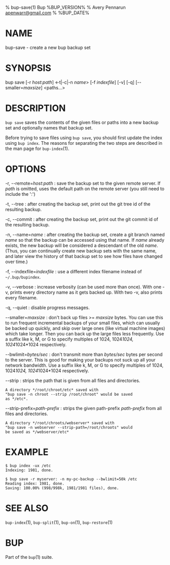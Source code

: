 % bup-save(1) Bup %BUP_VERSION%
% Avery Pennarun <apenwarr@gmail.com>
% %BUP_DATE%

# NAME

bup-save - create a new bup backup set

# SYNOPSIS

bup save [-r *host*:*path*] <-t|-c|-n *name*> [-f *indexfile*]
[-v] [-q] [--smaller=*maxsize*] <paths...>

# DESCRIPTION

`bup save` saves the contents of the given files or paths
into a new backup set and optionally names that backup set.

Before trying to save files using `bup save`, you should
first update the index using `bup index`.  The reasons
for separating the two steps are described in the man page
for `bup-index`(1).

# OPTIONS

-r, --remote=*host*:*path*
:   save the backup set to the given remote server.  If
    *path* is omitted, uses the default path on the remote
    server (you still need to include the ':')

-t, --tree
:   after creating the backup set, print out the git tree
    id of the resulting backup.
    
-c, --commit
:   after creating the backup set, print out the git commit
    id of the resulting backup.

-n, --name=*name*
:   after creating the backup set, create a git branch
    named *name* so that the backup can be accessed using
    that name.  If *name* already exists, the new backup
    will be considered a descendant of the old *name*. 
    (Thus, you can continually create new backup sets with
    the same name, and later view the history of that
    backup set to see how files have changed over time.)
    
-f, --indexfile=*indexfile*
:   use a different index filename instead of
    `~/.bup/bupindex`.

-v, --verbose
:   increase verbosity (can be used more than once).  With
    one -v, prints every directory name as it gets backed up.  With
    two -v, also prints every filename.

-q, --quiet
:   disable progress messages.

--smaller=*maxsize*
:   don't back up files >= *maxsize* bytes.  You can use
    this to run frequent incremental backups of your small
    files, which can usually be backed up quickly, and skip
    over large ones (like virtual machine images) which
    take longer.  Then you can back up the large files
    less frequently.  Use a suffix like k, M, or G to
    specify multiples of 1024, 1024*1024, 1024*1024*1024
    respectively.
    
--bwlimit=*bytes/sec*
:   don't transmit more than *bytes/sec* bytes per second
    to the server.  This is good for making your backups
    not suck up all your network bandwidth.  Use a suffix
    like k, M, or G to specify multiples of 1024,
    1024*1024, 1024*1024*1024 respectively.
    
--strip
:   strips the path that is given from all files and directories.
    
    A directory */root/chroot/etc* saved with
    "bup save -n chroot --strip /root/chroot" would be saved
    as */etc*.
    
--strip-prefix=*path-prefix*
:   strips the given path-prefix *path-prefix* from all
    files and directories.
    
    A directory */root/chroots/webserver* saved with
    "bup save -n webserver --strip-path=/root/chroots" would
    be saved as */webserver/etc*
    

# EXAMPLE
    
    $ bup index -ux /etc
    Indexing: 1981, done.
    
    $ bup save -r myserver: -n my-pc-backup --bwlimit=50k /etc
    Reading index: 1981, done.
    Saving: 100.00% (998/998k, 1981/1981 files), done.    
    

# SEE ALSO

`bup-index`(1), `bup-split`(1), `bup-on`(1),
`bup-restore`(1)

# BUP

Part of the `bup`(1) suite.
